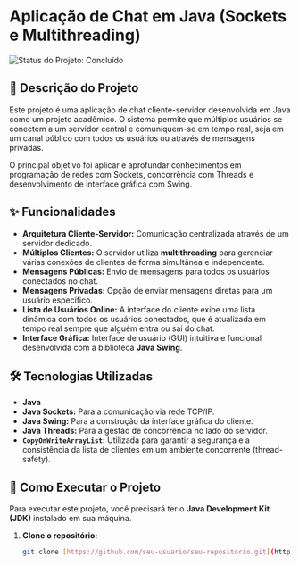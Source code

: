 # Aplicação de Chat em Java (Sockets e Multithreading)

![Status do Projeto: Concluído](https://img.shields.io/badge/status-concluído-brightgreen)

## 📝 Descrição do Projeto

Este projeto é uma aplicação de chat cliente-servidor desenvolvida em Java como um projeto acadêmico. O sistema permite que múltiplos usuários se conectem a um servidor central e comuniquem-se em tempo real, seja em um canal público com todos os usuários ou através de mensagens privadas.

O principal objetivo foi aplicar e aprofundar conhecimentos em programação de redes com Sockets, concorrência com Threads e desenvolvimento de interface gráfica com Swing.

## ✨ Funcionalidades

- **Arquitetura Cliente-Servidor:** Comunicação centralizada através de um servidor dedicado.
- **Múltiplos Clientes:** O servidor utiliza **multithreading** para gerenciar várias conexões de clientes de forma simultânea e independente.
- **Mensagens Públicas:** Envio de mensagens para todos os usuários conectados no chat.
- **Mensagens Privadas:** Opção de enviar mensagens diretas para um usuário específico.
- **Lista de Usuários Online:** A interface do cliente exibe uma lista dinâmica com todos os usuários conectados, que é atualizada em tempo real sempre que alguém entra ou sai do chat.
- **Interface Gráfica:** Interface de usuário (GUI) intuitiva e funcional desenvolvida com a biblioteca **Java Swing**.

## 🛠️ Tecnologias Utilizadas

- **Java**
- **Java Sockets:** Para a comunicação via rede TCP/IP.
- **Java Swing:** Para a construção da interface gráfica do cliente.
- **Java Threads:** Para a gestão de concorrência no lado do servidor.
- **`CopyOnWriteArrayList`:** Utilizada para garantir a segurança e a consistência da lista de clientes em um ambiente concorrente (thread-safety).

## 🚀 Como Executar o Projeto

Para executar este projeto, você precisará ter o **Java Development Kit (JDK)** instalado em sua máquina.

1. **Clone o repositório:**
   ```bash
   git clone [https://github.com/seu-usuario/seu-repositorio.git](https://github.com/seu-usuario/seu-repositorio.git)
